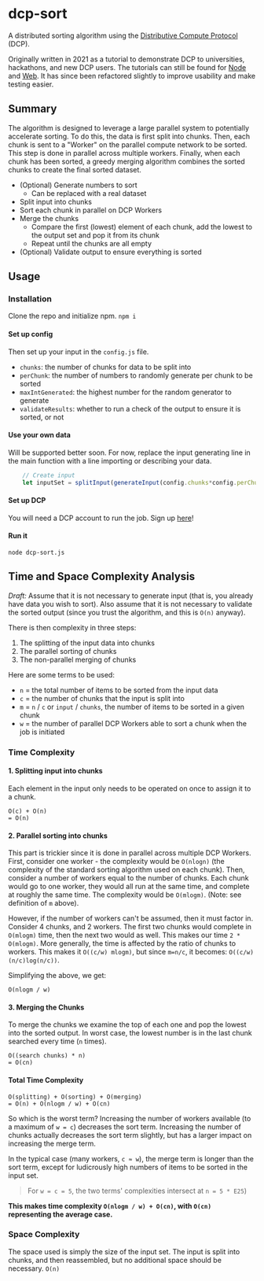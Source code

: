 # dcp-sort
A distributed sorting algorithm using the [Distributive Compute Protocol](https://dcp.dev) (DCP).

Originally written in 2021 as a tutorial to demonstrate DCP to universities, hackathons, and new DCP users. The tutorials can still be found for [Node](https://docs.dcp.dev/tutorials/node/dcp-sort.html) and [Web](https://docs.dcp.dev/tutorials/web/dcp-sort.html). It has since been refactored slightly to improve usability and make testing easier. 

## Summary
The algorithm is designed to leverage a large parallel system to potentially accelerate sorting. To do this, the data is first split into chunks. Then, each chunk is sent to a "Worker" on the parallel compute network to be sorted. This step is done in parallel across multiple workers. Finally, when each chunk has been sorted, a greedy merging algorithm combines the sorted chunks to create the final sorted dataset. 
- (Optional) Generate numbers to sort
    - Can be replaced with a real dataset
- Split input into chunks
- Sort each chunk in parallel on DCP Workers
- Merge the chunks
    - Compare the first (lowest) element of each chunk, add the lowest to the output set and pop it from its chunk
    - Repeat until the chunks are all empty
- (Optional) Validate output to ensure everything is sorted

## Usage
### Installation
Clone the repo and initialize npm.
```npm i```

#### Set up config
Then set up your input in the `config.js` file. 
- `chunks`: the number of chunks for data to be split into
- `perChunk`: the number of numbers to randomly generate per chunk to be sorted
- `maxIntGenerated`: the highest number for the random generator to generate
- `validateResults`: whether to run a check of the output to ensure it is sorted, or not

#### Use your own data
Will be supported better soon. For now, replace the input generating line in the main function with a line importing or describing your data. 
```js
    // Create input
    let inputSet = splitInput(generateInput(config.chunks*config.perChunk, config.maxIntGenerated), config.chunks);
```

#### Set up DCP
You will need a DCP account to run the job. Sign up [here](https://secure.distributed.computer/users/sign_in)!

#### Run it
```node dcp-sort.js```

## Time and Space Complexity Analysis
*Draft:*
Assume that it is not necessary to generate input (that is, you already have data you wish to sort). Also assume that it is not necessary to validate the sorted output (since you trust the algorithm, and this is `O(n)` anyway).

There is then complexity in three steps:
1. The splitting of the input data into chunks
2. The parallel sorting of chunks
3. The non-parallel merging of chunks

Here are some terms to be used:
- `n` = the total number of items to be sorted from the input data
- `c` = the number of chunks that the input is split into
- `m` = `n` / `c` or `input` / `chunks`, the number of items to be sorted in a given chunk
- `w` = the number of parallel DCP Workers able to sort a chunk when the job is initiated

### Time Complexity
#### 1. Splitting input into chunks
Each element in the input only needs to be operated on once to assign it to a chunk.
```
O(c) + O(n)
= O(n)
```

#### 2. Parallel sorting into chunks
This part is trickier since it is done in parallel across multiple DCP Workers. First, consider one worker - the complexity would be `O(nlogn)` (the complexity of the standard sorting algorithm used on each chunk). Then, consider a number of workers equal to the number of chunks. Each chunk would go to one worker, they would all run at the same time, and complete at roughly the same time. The complexity would be `O(mlogm)`. (Note: see definition of `m` above).

However, if the number of workers can't be assumed, then it must factor in. Consider 4 chunks, and 2 workers. The first two chunks would complete in `O(mlogm)` time, then the next two would as well. This makes our time `2 * O(mlogm)`. More generally, the time is affected by the ratio of chunks to workers. This makes it `O((c/w) mlogm)`, but since `m=n/c`, it becomes: `O((c/w)(n/c)log(n/c))`.

Simplifying the above, we get:
```
O(nlogm / w)
```

#### 3. Merging the Chunks
To merge the chunks we examine the top of each one and pop the lowest into the sorted output. In worst case, the lowest number is in the last chunk searched every time (`n` times). 
```
O((search chunks) * n) 
= O(cn)
```

#### Total Time Complexity
```
O(splitting) + O(sorting) + O(merging)  
= O(n) + O(nlogm / w) + O(cn)
```
So which is the worst term? Increasing the number of workers available (to a maximum of `w = c`) decreases the sort term. Increasing the number of chunks actually decreases the sort term slightly, but has a larger impact on increasing the merge term. 

In the typical case (many workers, `c ≈ w`), the merge term is longer than the sort term, except for ludicrously high numbers of items to be sorted in the input set.
> For `w = c = 5`, the two terms' complexities intersect at `n = 5 * E25`)

**This makes time complexity `O(nlogm / w) + O(cn)`, with `O(cn)` representing the average case.**

### Space Complexity
The space used is simply the size of the input set. The input is split into chunks, and then reassembled, but no additional space should be necessary.
```O(n)```
